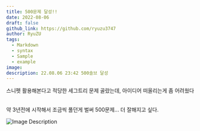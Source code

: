 ```yaml
---
title: 500문제 달성!!
date: 2022-08-06
draft: false
github_link: https://github.com/ryuzu3747
author: RyuZU
tags:
  - Markdown
  - syntax
  - Sample
  - example
image: 
description: 22.08.06 23:42 500솔브 달성
---
```

스니펫 활용해본다고 적당한 세그트리 문제 골랐는데, 아이디어 떠올리는게 좀 어려웠다  

약 3년전에 시작해서 조금씩 풀던게 벌써 500문제... 더 잘해지고 싶다.

![Image Description](/images/Pasted%20image%2020250507232748.png)